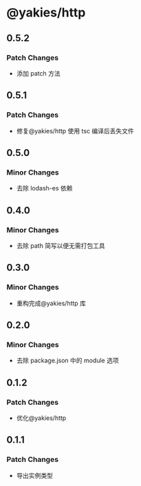 # @yakies/http

## 0.5.2

### Patch Changes

- 添加 patch 方法

## 0.5.1

### Patch Changes

- 修复@yakies/http 使用 tsc 编译后丢失文件

## 0.5.0

### Minor Changes

- 去除 lodash-es 依赖

## 0.4.0

### Minor Changes

- 去除 path 简写以便无需打包工具

## 0.3.0

### Minor Changes

- 重构完成@yakies/http 库

## 0.2.0

### Minor Changes

- 去除 package.json 中的 module 选项

## 0.1.2

### Patch Changes

- 优化@yakies/http

## 0.1.1

### Patch Changes

- 导出实例类型
